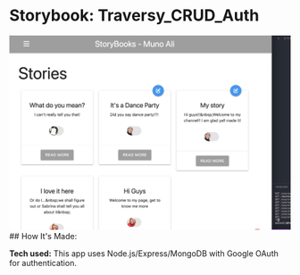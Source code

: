 # Storybook: Traversy_CRUD_Auth
<img src="./public/images/storybook.png" alt="">
## How It's Made:

**Tech used:** This app uses Node.js/Express/MongoDB with Google OAuth for authentication.